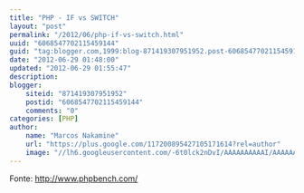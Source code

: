 ```yaml
---
title: "PHP - IF vs SWITCH"
layout: "post"
permalink: "/2012/06/php-if-vs-switch.html"
uuid: "6068547702115459144"
guid: "tag:blogger.com,1999:blog-871419307951952.post-6068547702115459144"
date: "2012-06-29 01:48:00"
updated: "2012-06-29 01:55:47"
description: 
blogger:
    siteid: "871419307951952"
    postid: "6068547702115459144"
    comments: "0"
categories: [PHP]
author: 
    name: "Marcos Nakamine"
    url: "https://plus.google.com/117200895427105171614?rel=author"
    image: "//lh6.googleusercontent.com/-6t0lck2nDvI/AAAAAAAAAAI/AAAAAAAAOBw/_9ON3AiIr48/s32-c/photo.jpg"
---
```


<div class="css-full-post-content js-full-post-content">
<script type="text/javascript" src="//ajax.googleapis.com/ajax/static/modules/gviz/1.0/chart.js"> {"dataSourceUrl":"//docs.google.com/spreadsheet/tq?key=0AnHD7Tos4xmcdGdvSjlncTNtNEEzYzVNNE1pUnVQRkE&transpose=0&headers=0&range=A4%3AB5&gid=0&pub=1","options":{"titleTextStyle":{"bold":false,"color":"#000","fontSize":12},"vAxes":[{"useFormatFromData":true,"viewWindowMode":"pretty","viewWindow":{}},{"useFormatFromData":true,"viewWindowMode":"pretty","viewWindow":{}}],"pieHole":0,"booleanRole":"certainty","title":"Tempo para executar 1000 opera\u00e7\u00f5es","height":360,"legend":"bottom","colors":["#3366CC","#DC3912","#FF9900","#109618","#990099","#0099C6","#DD4477","#66AA00","#B82E2E","#316395","#994499","#22AA99","#AAAA11","#6633CC","#E67300","#8B0707","#651067","#329262","#5574A6","#3B3EAC","#B77322","#16D620","#B91383","#F4359E","#9C5935","#A9C413","#2A778D","#668D1C","#BEA413","#0C5922","#743411"],"width":640,"is3D":true,"hAxis":{"useFormatFromData":true,"viewWindowMode":"pretty","viewWindow":{}}},"state":{},"chartType":"PieChart","chartName":"Gr\u00e1fico 2"} </script> Fonte: <a href="http://www.phpbench.com/">http://www.phpbench.com/</a>
</div>